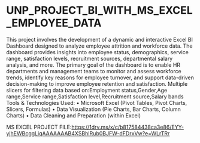 # UNP_PROJECT_BI_WITH_MS_EXCEL_EMPLOYEE_DATA

This project involves the development of a dynamic and interactive Excel BI Dashboard designed to analyze employee attrition and workforce data.
The dashboard provides insights into employee status, demographics, service range, satisfaction levels, recruitment sources, departmental salary analysis, and more.
The primary goal of the dashboard is to enable HR departments and management teams to monitor and assess workforce trends, identify key reasons for employee turnover, and support data-driven decision-making to improve employee retention and satisfaction.
Multiple slicers for filtering data based on:Employment status,Gender,Age range,Service range,Satisfaction level,Recruitment source,Salary bands
Tools & Technologies Used:
	•	Microsoft Excel (Pivot Tables, Pivot Charts, Slicers, Formulas)
	•	Data Visualization (Pie Charts, Bar Charts, Column Charts)
	•	Data Cleaning and Preparation (within Excel)
 
 MS EXCEL PROJECT FILE:https://1drv.ms/x/c/b817584438ca3e86/EYY-yjhEWBcggLiqAAAAAAAB4XSBhIRub0BJFW-dFDrxVw?e=WLrTRr
